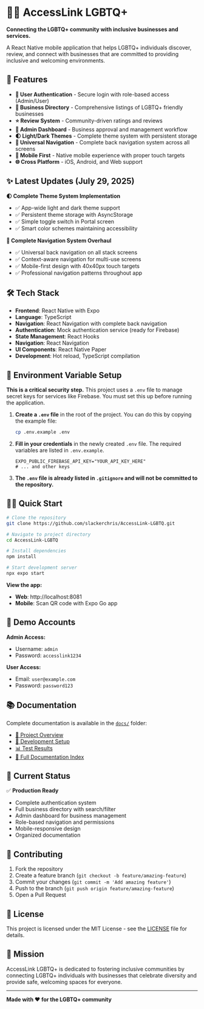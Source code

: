 # 🏳️‍🌈 AccessLink LGBTQ+

**Connecting the LGBTQ+ community with inclusive businesses and services.**

A React Native mobile application that helps LGBTQ+ individuals discover, review, and connect with businesses that are committed to providing inclusive and welcoming environments.

## 🚀 Features

- **🔐 User Authentication** - Secure login with role-based access (Admin/User)
- **🏢 Business Directory** - Comprehensive listings of LGBTQ+ friendly businesses
- **⭐ Review System** - Community-driven ratings and reviews
- **👑 Admin Dashboard** - Business approval and management workflow
- **🌓 Light/Dark Themes** - Complete theme system with persistent storage
- **🧭 Universal Navigation** - Complete back navigation system across all screens
- **📱 Mobile First** - Native mobile experience with proper touch targets
- **🌐 Cross Platform** - iOS, Android, and Web support

## ✨ Latest Updates (July 29, 2025)

**🌓 Complete Theme System Implementation**
- ✅ App-wide light and dark theme support  
- ✅ Persistent theme storage with AsyncStorage
- ✅ Simple toggle switch in Portal screen
- ✅ Smart color schemes maintaining accessibility

**🧭 Complete Navigation System Overhaul**
- ✅ Universal back navigation on all stack screens
- ✅ Context-aware navigation for multi-use screens
- ✅ Mobile-first design with 40x40px touch targets
- ✅ Professional navigation patterns throughout app

## 🛠️ Tech Stack

- **Frontend**: React Native with Expo
- **Language**: TypeScript
- **Navigation**: React Navigation with complete back navigation
- **Authentication**: Mock authentication service (ready for Firebase)
- **State Management**: React Hooks
- **Navigation**: React Navigation
- **UI Components**: React Native Paper
- **Development**: Hot reload, TypeScript compilation

## 🔐 Environment Variable Setup

**This is a critical security step.** This project uses a `.env` file to manage secret keys for services like Firebase. You must set this up before running the application.

1.  **Create a `.env` file** in the root of the project. You can do this by copying the example file:
    ```bash
    cp .env.example .env
    ```

2.  **Fill in your credentials** in the newly created `.env` file. The required variables are listed in `.env.example`.

    ```
    EXPO_PUBLIC_FIREBASE_API_KEY="YOUR_API_KEY_HERE"
    # ... and other keys
    ```

3.  **The `.env` file is already listed in `.gitignore` and will not be committed to the repository.**

## 🏃‍♂️ Quick Start

```bash
# Clone the repository
git clone https://github.com/slackerchris/AccessLink-LGBTQ.git

# Navigate to project directory
cd AccessLink-LGBTQ

# Install dependencies
npm install

# Start development server
npx expo start
```

**View the app:**
- **Web**: http://localhost:8081
- **Mobile**: Scan QR code with Expo Go app

## 🧪 Demo Accounts

**Admin Access:**
- Username: `admin`
- Password: `accesslink1234`

**User Access:**
- Email: `user@example.com`
- Password: `password123`

## 📚 Documentation

Complete documentation is available in the [`docs/`](docs/) folder:

- [📖 Project Overview](docs/README.md)
- [🔧 Development Setup](docs/development-README.md)
- [📊 Test Results](docs/reports/TEST_RESULTS.md)
- [📁 Full Documentation Index](docs/INDEX.md)

## 🎯 Current Status

✅ **Production Ready**
- Complete authentication system
- Full business directory with search/filter
- Admin dashboard for business management
- Role-based navigation and permissions
- Mobile-responsive design
- Organized documentation

## 🤝 Contributing

1. Fork the repository
2. Create a feature branch (`git checkout -b feature/amazing-feature`)
3. Commit your changes (`git commit -m 'Add amazing feature'`)
4. Push to the branch (`git push origin feature/amazing-feature`)
5. Open a Pull Request

## 📄 License

This project is licensed under the MIT License - see the [LICENSE](LICENSE) file for details.

## 🌈 Mission

AccessLink LGBTQ+ is dedicated to fostering inclusive communities by connecting LGBTQ+ individuals with businesses that celebrate diversity and provide safe, welcoming spaces for everyone.

---

**Made with ❤️ for the LGBTQ+ community**
